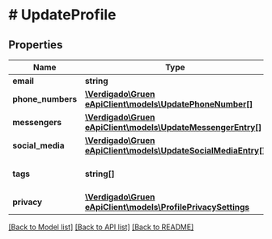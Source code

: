 # # UpdateProfile

## Properties

Name | Type | Description | Notes
------------ | ------------- | ------------- | -------------
**email** | **string** |  |
**phone_numbers** | [**\Verdigado\Gruen eApiClient\models\UpdatePhoneNumber[]**](UpdatePhoneNumber.md) |  |
**messengers** | [**\Verdigado\Gruen eApiClient\models\UpdateMessengerEntry[]**](UpdateMessengerEntry.md) |  |
**social_media** | [**\Verdigado\Gruen eApiClient\models\UpdateSocialMediaEntry[]**](UpdateSocialMediaEntry.md) |  |
**tags** | **string[]** | List of external tag ids |
**privacy** | [**\Verdigado\Gruen eApiClient\models\ProfilePrivacySettings**](ProfilePrivacySettings.md) |  |

[[Back to Model list]](../../README.md#models) [[Back to API list]](../../README.md#endpoints) [[Back to README]](../../README.md)
